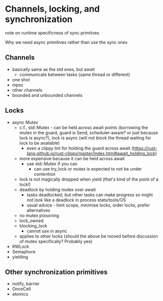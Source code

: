# Channels, locking, and synchronization

note on runtime specificness of sync primitves

Why we need async primitives rather than use the sync ones

## Channels

- basically same as the std ones, but await
  - communicate between tasks (same thread or different)
- one shot
- mpsc
- other channels
- bounded and unbounded channels

## Locks

- async Mutex
  - c.f., std::Mutex - can be held across await points (borrowing the mutex in the guard, guard is Send, scheduler-aware? or just because lock is async?), lock is async (will not block the thread waiting for lock to be available)
    - even a clippy lint for holding the guard across await (https://rust-lang.github.io/rust-clippy/master/index.html#await_holding_lock)
  - more expensive because it can be held across await
    - use std::Mutex if you can
      - can use try_lock or mutex is expected to not be under contention
  - lock is not magically dropped when yield (that's kind of the point of a lock!)
  - deadlock by holding mutex over await
    - tasks deadlocked, but other tasks can make progress so might not look like a deadlock in process stats/tools/OS
    - usual advice - limit scope, minimise locks, order locks, prefer alternatives
  - no mutex poisoning
  - lock_owned
  - blocking_lock
    - cannot use in async
  - applies to other locks (should the above be moved before discussion of mutex specifically? Probably yes)
- RWLock
- Semaphore
- yielding

## Other synchronization primitives

- notify, barrier
- OnceCell
- atomics
